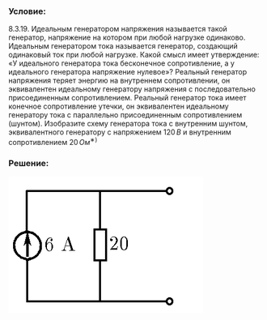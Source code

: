 ###  Условие: 

$8.3.19.$ Идеальным генератором напряжения называется такой генератор, напряжение на котором при любой нагрузке одинаково. Идеальным генератором тока называется генератор, создающий одинаковый ток при любой нагрузке. Какой смысл имеет утверждение: «У идеального генератора тока бесконечное сопротивление, а у идеального генератора напряжение нулевое»? Реальный генератор напряжения теряет энергию на внутреннем сопротивлении, он эквивалентен идеальному генератору напряжения с последовательно присоединенным сопротивлением. Реальный генератор тока имеет конечное сопротивление утечки, он эквивалентен идеальному генератору тока с параллельно присоединенным сопротивлением (шунтом). Изобразите схему генератора тока с внутренним шунтом, эквивалентного генератору с напряжением $120 \,В$ и внутренним сопротивлением $20 \,Ом^{∗)}$ 

###  Решение: 

![К ответу $8.3.19$|385x270, 35%](../../img/8.3.19/8.3.19s.png)